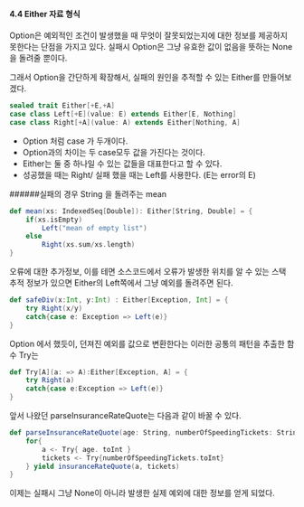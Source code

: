 #### 4.4 Either 자료 형식

Option은 예외적인 조건이 발생했을 때 무엇이 잘못되었는지에 대한 정보를 제공하지 못한다는 단점을 가지고 있다. 실패시 Option은 그냥 유효한 값이 없음을 뜻하는 None을 돌려줄 뿐이다. 

그래서 Option을 간단하게 확장해서, 실패의 원인을 추적할 수 있는 Either를 만들어보겠다.

```scala
sealed trait Either[+E,+A]
case class Left[+E](value: E) extends Either[E, Nothing]
case class Right[+A](value: A) extends Either[Nothing, A]
```

- Option 처럼 case 가 두개이다. 
- Option과의 차이는 두 case모두 값을 가진다는 것이다. 
- Either는 둘 중 하나일 수 있는 값들을 대표한다고 할 수 있다. 
- 성공했을 때는 Right/ 실패 했을 때는 Left를 사용한다. (E는 error의 E)



######실패의 경우 String 을 돌려주는 mean 

```scala
def mean(xs: IndexedSeq[Double]): Either[String, Double] = {
    if(xs.isEmpty)
    	Left("mean of empty list")
    else 
    	Right(xs.sum/xs.length)
}
```

오류에 대한 추가정보, 이를 테면 소스코드에서 오류가 발생한 위치를 알 수 있는 스택 추적 정보가 있으면 Either의 Left쪽에서 그냥 예외를 돌려주면 된다. 

```scala
def safeDiv(x:Int, y:Int) : Either[Exception, Int] = {
    try Right(x/y)
    catch{case e: Exception => Left(e)}
}
```

Option 에서 했듯이, 던져진 예외를 값으로 변환한다는 이러한 공통의 패턴을 추출한 함수 Try는

```scala
def Try[A](a: => A):Either[Exception, A] = {
    try Right(a)
    catch{case e:Exception => Left(e)}
}
```

앞서 나왔던  parseInsuranceRateQuote는 다음과 같이 바꿀 수 있다.

```scala
def parseInsuranceRateQuote(age: String, numberOfSpeedingTickets: String): Either[Exception, Double] = {
    for{
        a <- Try{ age. toInt }
        tickets <- Try{numberOfSpeedingTickets.toInt}
    } yield insuranceRateQuote(a, tickets)
}
```

이제는 실패시 그냥 None이 아니라 발생한 실제 예외에 대한 정보를 얻게 되었다. 



